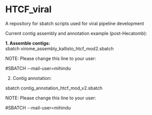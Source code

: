 # HTCF_viral
A repository for sbatch scripts used for viral pipeline development

Current contig assembly and annotation example (post-Hecatomb):

<b>1.  Assemble contigs:</b>\
sbatch virome_assembly_kallisto_htcf_mod2.sbatch

NOTE: Please change this line to your user:

#SBATCH --mail-user=mihindu

2.  Contig annotation:

sbatch contig_annotation_htcf_mod_v2.sbatch

NOTE: Please change this line to your user:

#SBATCH --mail-user=mihindu
